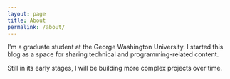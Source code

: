 ```yaml
---
layout: page
title: About
permalink: /about/
---
```


I'm a graduate student at the George Washington University. I started this blog as a space for sharing technical and programming-related content.

Still in its early stages, I will be building more complex projects over time.